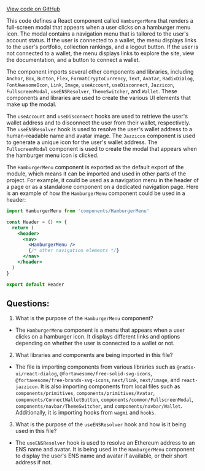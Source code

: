 [View code on GitHub](zoo-labs/zoo/blob/master/app/components/navbar/HamburgerMenu.tsx)

This code defines a React component called `HamburgerMenu` that renders a full-screen modal that appears when a user clicks on a hamburger menu icon. The modal contains a navigation menu that is tailored to the user's account status. If the user is connected to a wallet, the menu displays links to the user's portfolio, collection rankings, and a logout button. If the user is not connected to a wallet, the menu displays links to explore the site, view the documentation, and a button to connect a wallet.

The component imports several other components and libraries, including `Anchor`, `Box`, `Button`, `Flex`, `FormatCryptoCurrency`, `Text`, `Avatar`, `RadixDialog`, `FontAwesomeIcon`, `Link`, `Image`, `useAccount`, `useDisconnect`, `Jazzicon`, `FullscreenModal`, `useENSResolver`, `ThemeSwitcher`, and `Wallet`. These components and libraries are used to create the various UI elements that make up the modal.

The `useAccount` and `useDisconnect` hooks are used to retrieve the user's wallet address and to disconnect the user from their wallet, respectively. The `useENSResolver` hook is used to resolve the user's wallet address to a human-readable name and avatar image. The `Jazzicon` component is used to generate a unique icon for the user's wallet address. The `FullscreenModal` component is used to create the modal that appears when the hamburger menu icon is clicked.

The `HamburgerMenu` component is exported as the default export of the module, which means it can be imported and used in other parts of the project. For example, it could be used as a navigation menu in the header of a page or as a standalone component on a dedicated navigation page. Here is an example of how the `HamburgerMenu` component could be used in a header:

```jsx
import HamburgerMenu from 'components/HamburgerMenu'

const Header = () => {
  return (
    <header>
      <nav>
        <HamburgerMenu />
        {/* other navigation elements */}
      </nav>
    </header>
  )
}

export default Header
```
## Questions: 
 1. What is the purpose of the `HamburgerMenu` component?
- The `HamburgerMenu` component is a menu that appears when a user clicks on a hamburger icon. It displays different links and options depending on whether the user is connected to a wallet or not.

2. What libraries and components are being imported in this file?
- The file is importing components from various libraries such as `@radix-ui/react-dialog`, `@fortawesome/free-solid-svg-icons`, `@fortawesome/free-brands-svg-icons`, `next/link`, `next/image`, and `react-jazzicon`. It is also importing components from local files such as `components/primitives`, `components/primitives/Avatar`, `components/ConnectWalletButton`, `components/common/FullscreenModal`, `components/navbar/ThemeSwitcher`, and `components/navbar/Wallet`. Additionally, it is importing hooks from `wagmi` and `hooks`.

3. What is the purpose of the `useENSResolver` hook and how is it being used in this file?
- The `useENSResolver` hook is used to resolve an Ethereum address to an ENS name and avatar. It is being used in the `HamburgerMenu` component to display the user's ENS name and avatar if available, or their short address if not.